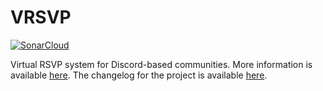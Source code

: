 # VRSVP

[![SonarCloud](https://sonarcloud.io/images/project_badges/sonarcloud-white.svg)](https://sonarcloud.io/summary/overall?id=mobiusk_vrsvp)

Virtual RSVP system for Discord-based communities.
More information is available [here](https://mobiusk.com/projects/vrsvp).
The changelog for the project is available [here](https://mobiusk.com/projects/vrsvp/changelog).
